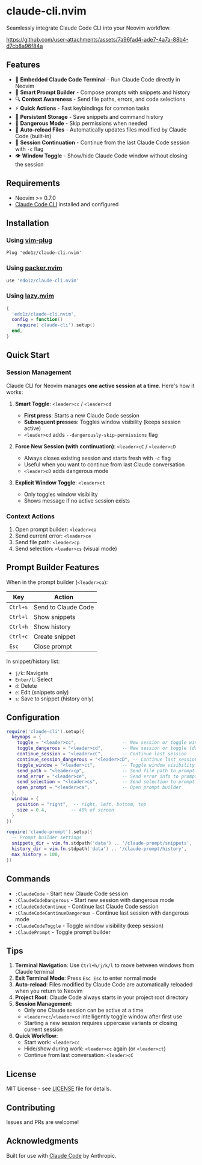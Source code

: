 # claude-cli.nvim

Seamlessly integrate Claude Code CLI into your Neovim workflow.

https://github.com/user-attachments/assets/7a96fad4-ade7-4a7a-88b4-d7cb8a96f84a

## Features

- 🤖 **Embedded Claude Code Terminal** - Run Claude Code directly in Neovim
- 📝 **Smart Prompt Builder** - Compose prompts with snippets and history
- 🔍 **Context Awareness** - Send file paths, errors, and code selections
- ⚡ **Quick Actions** - Fast keybindings for common tasks
- 💾 **Persistent Storage** - Save snippets and command history
- 🚀 **Dangerous Mode** - Skip permissions when needed
- 🔄 **Auto-reload Files** - Automatically updates files modified by Claude Code (built-in)
- 🔗 **Session Continuation** - Continue from the last Claude Code session with `-c` flag
- 👁️ **Window Toggle** - Show/hide Claude Code window without closing the session

## Requirements

- Neovim >= 0.7.0
- [Claude Code CLI](https://claude.ai/code) installed and configured

## Installation

### Using [vim-plug](https://github.com/junegunn/vim-plug)

```vim
Plug 'edo1z/claude-cli.nvim'
```

### Using [packer.nvim](https://github.com/wbthomason/packer.nvim)

```lua
use 'edo1z/claude-cli.nvim'
```

### Using [lazy.nvim](https://github.com/folke/lazy.nvim)

```lua
{
  'edo1z/claude-cli.nvim',
  config = function()
    require('claude-cli').setup()
  end,
}
```

## Quick Start

### Session Management
Claude CLI for Neovim manages **one active session at a time**. Here's how it works:

1. **Smart Toggle**: `<leader>cc` / `<leader>cd`
   - **First press**: Starts a new Claude Code session
   - **Subsequent presses**: Toggles window visibility (keeps session active)
   - `<leader>cd` adds `--dangerously-skip-permissions` flag

2. **Force New Session (with continuation)**: `<leader>cC` / `<leader>cD`
   - Always closes existing session and starts fresh with `-c` flag
   - Useful when you want to continue from last Claude conversation
   - `<leader>cD` adds dangerous mode

3. **Explicit Window Toggle**: `<leader>ct`
   - Only toggles window visibility
   - Shows message if no active session exists

### Context Actions
1. Open prompt builder: `<leader>ca`
2. Send current error: `<leader>ce`
3. Send file path: `<leader>cp`
4. Send selection: `<leader>cs` (visual mode)

## Prompt Builder Features

When in the prompt builder (`<leader>ca`):

| Key | Action |
|-----|--------|
| `Ctrl+s` | Send to Claude Code |
| `Ctrl+l` | Show snippets |
| `Ctrl+h` | Show history |
| `Ctrl+c` | Create snippet |
| `Esc` | Close prompt |

In snippet/history list:
- `j/k`: Navigate
- `Enter/l`: Select
- `d`: Delete
- `e`: Edit (snippets only)
- `s`: Save to snippet (history only)

## Configuration

```lua
require('claude-cli').setup({
  keymaps = {
    toggle = "<leader>cc",                 -- New session or toggle window
    toggle_dangerous = "<leader>cd",       -- New session or toggle (dangerous mode)
    continue_session = "<leader>cC",       -- Continue last session
    continue_session_dangerous = "<leader>cD", -- Continue last session dangerous
    toggle_window = "<leader>ct",          -- Toggle window visibility
    send_path = "<leader>cp",              -- Send file path to prompt
    send_error = "<leader>ce",             -- Send error info to prompt
    send_selection = "<leader>cs",         -- Send selection to prompt
    open_prompt = "<leader>ca",            -- Open prompt builder
  },
  window = {
    position = "right",  -- right, left, bottom, top
    size = 0.4,         -- 40% of screen
  }
})

require('claude-prompt').setup({
  -- Prompt builder settings
  snippets_dir = vim.fn.stdpath('data') .. '/claude-prompt/snippets',
  history_dir = vim.fn.stdpath('data') .. '/claude-prompt/history',
  max_history = 100,
})
```

## Commands

- `:ClaudeCode` - Start new Claude Code session
- `:ClaudeCodeDangerous` - Start new session with dangerous mode
- `:ClaudeCodeContinue` - Continue last Claude Code session
- `:ClaudeCodeContinueDangerous` - Continue last session with dangerous mode
- `:ClaudeCodeToggle` - Toggle window visibility (keep session)
- `:ClaudePrompt` - Toggle prompt builder

## Tips

1. **Terminal Navigation**: Use `Ctrl+h/j/k/l` to move between windows from Claude terminal
2. **Exit Terminal Mode**: Press `Esc Esc` to enter normal mode
3. **Auto-reload**: Files modified by Claude Code are automatically reloaded when you return to Neovim
4. **Project Root**: Claude Code always starts in your project root directory
5. **Session Management**: 
   - Only one Claude session can be active at a time
   - `<leader>cc`/`<leader>cd` intelligently toggle window after first use
   - Starting a new session requires uppercase variants or closing current session
6. **Quick Workflow**:
   - Start work: `<leader>cc`
   - Hide/show during work: `<leader>cc` again (or `<leader>ct`)
   - Continue from last conversation: `<leader>cC`

## License

MIT License - see [LICENSE](LICENSE) file for details.

## Contributing

Issues and PRs are welcome!

## Acknowledgments

Built for use with [Claude Code](https://claude.ai/code) by Anthropic.
